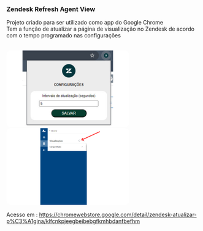 ### Zendesk Refresh Agent View

Projeto criado para ser utilizado como app do Google Chrome<br />
Tem a função de atualizar a página de visualização no Zendesk de acordo com o tempo programado nas configurações<br />
<br />

<img src="./images/info1.png" style="width:320px;height:200px;border-radius:10px;"/>
<img src="./images/info2.png" style="width:320px;height:200px;border-radius:10px;"/>

<br />

Acesso em : https://chromewebstore.google.com/detail/zendesk-atualizar-p%C3%A1gina/klfcnkpjeegbeibebgfkmhbdanfbefhm
